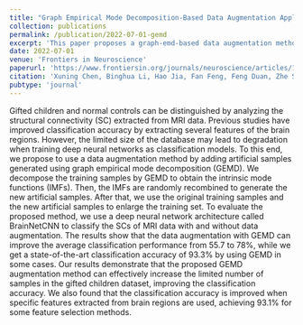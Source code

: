 ```yaml
---
title: "Graph Empirical Mode Decomposition-Based Data Augmentation Applied to Gifted Children MRI Analysis"
collection: publications
permalink: /publication/2022-07-01-gemd
excerpt: 'This paper proposes a graph-emd-based data augmentation methods for gifted children analysis using brain MRI data.'
date: 2022-07-01
venue: 'Frontiers in Neuroscience'
paperurl: 'https://www.frontiersin.org/journals/neuroscience/articles/10.3389/fnins.2022.866735/full'
citation: 'Xuning Chen, Binghua Li, Hao Jia, Fan Feng, Feng Duan, Zhe Sun, Cesar F. Caiafa, Jordi Sol ́e-Casals. Graph Empirical Mode Decomposition Based Data Augmentation for Gifted Children MRI Dataset Analysis. Frontiers in Neuroscience, 2022, 16: 866735.'
pubtype: 'journal'
---
```


Gifted children and normal controls can be distinguished by analyzing the structural connectivity (SC) extracted from MRI data. Previous studies have improved classification accuracy by extracting several features of the brain regions. However, the limited size of the database may lead to degradation when training deep neural networks as classification models. To this end, we propose to use a data augmentation method by adding artificial samples generated using graph empirical mode decomposition (GEMD). We decompose the training samples by GEMD to obtain the intrinsic mode functions (IMFs). Then, the IMFs are randomly recombined to generate the new artificial samples. After that, we use the original training samples and the new artificial samples to enlarge the training set. To evaluate the proposed method, we use a deep neural network architecture called BrainNetCNN to classify the SCs of MRI data with and without data augmentation. The results show that the data augmentation with GEMD can improve the average classification performance from 55.7 to 78%, while we get a state-of-the-art classification accuracy of 93.3% by using GEMD in some cases. Our results demonstrate that the proposed GEMD augmentation method can effectively increase the limited number of samples in the gifted children dataset, improving the classification accuracy. We also found that the classification accuracy is improved when specific features extracted from brain regions are used, achieving 93.1% for some feature selection methods.
